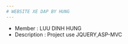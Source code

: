 ```yaml
---
# WEBSITE XE DAP BY HUNG
---
```

* Member : LUU DINH HUNG
* Description : Project use JQUERY,ASP-MVC 
